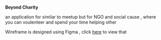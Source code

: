 **Beyond Charity**

an application for similar to meetup but for NGO and social cause , where you can voulenteer and spend your time helping other 

Wireframe is designed using Figma , click [here](https://www.figma.com/file/NsU6v7uJOqk4Ol3wYdZadn/BeyondCharity?node-id=0%3A1) to view that